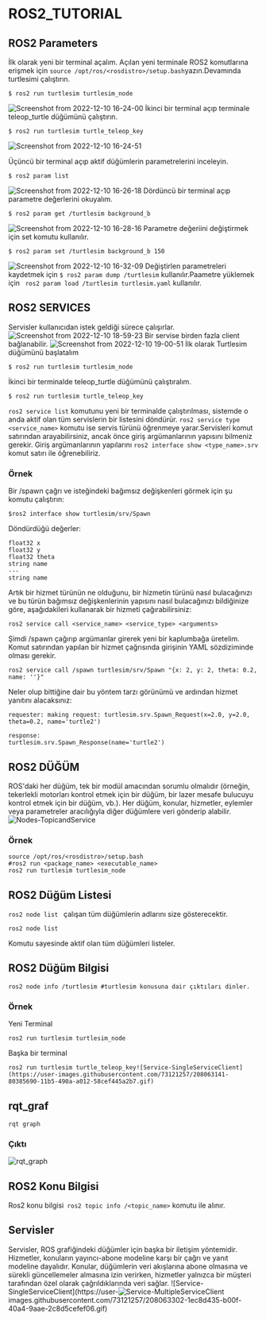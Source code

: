 # ROS2_TUTORIAL
## ROS2 Parameters
İlk olarak yeni bir terminal açalım. Açılan yeni terminale ROS2 komutlarına erişmek için ```source /opt/ros/<rosdistro>/setup.bash```yazın.Devamında turtlesimi çalıştırın.
```
$ ros2 run turtlesim turtlesim_node
```
![Screenshot from 2022-12-10 16-24-00](https://user-images.githubusercontent.com/73121257/206857442-8d6920f6-675f-4353-a4fe-2ed24c1addbd.png)
İkinci bir terminal açıp terminale teleop_turtle düğümünü çalıştırın.
```
$ ros2 run turtlesim turtle_teleop_key
```
![Screenshot from 2022-12-10 16-24-51](https://user-images.githubusercontent.com/73121257/206857494-32971efe-e2ef-4a17-bfbc-5c29e3a00e49.png)

Üçüncü bir terminal açıp aktif düğümlerin parametrelerini inceleyin.
```
$ ros2 param list
```
![Screenshot from 2022-12-10 16-26-18](https://user-images.githubusercontent.com/73121257/206857513-5baa5656-a657-408a-be69-550100861bb2.png)
Dördüncü bir terminal açıp parametre değerlerini okuyalım.
```
$ ros2 param get /turtlesim background_b
```
![Screenshot from 2022-12-10 16-28-16](https://user-images.githubusercontent.com/73121257/206857633-b8402662-f0b1-4106-beff-fec2c0fb1999.png)
Parametre değeriini değiştirmek için set komutu kullanılır.
```
$ ros2 param set /turtlesim background_b 150
```
![Screenshot from 2022-12-10 16-32-09](https://user-images.githubusercontent.com/73121257/206857828-71297928-dbb5-4c4e-8b6c-aef752eb24f5.png)
 Değiştirlen parametreleri kaydetmek için ``` $ ros2 param dump /turtlesim ``` kullanılır.Paametre yüklemek için ```  ros2 param load /turtlesim turtlesim.yaml ``` kullanılır.

## ROS2 SERVICES
Servisler kullanıcıdan istek geldiği sürece çalışırlar.
![Screenshot from 2022-12-10 18-59-23](https://user-images.githubusercontent.com/73121257/206863929-2ea2425c-ebcb-4055-b8ee-ea2d10be0b29.png)
Bir servise birden fazla client bağlanabilir.
![Screenshot from 2022-12-10 19-00-51](https://user-images.githubusercontent.com/73121257/206864017-19925835-adda-4ab8-a7a9-8a2034088a4c.png)
İlk olarak Turtlesim düğümünü başlatalım
```
$ ros2 run turtlesim turtlesim_node
```
İkinci bir terminalde teleop_turtle düğümünü çalıştıralım.
```
$ ros2 run turtlesim turtle_teleop_key
```
``` ros2 service list ``` komutunu yeni bir terminalde çalıştırılması, sistemde o anda aktif olan tüm servislerin bir listesini döndürür. ``` ros2 service type <service_name> ``` komutu ise servis türünü öğrenmeye yarar.Servisleri komut satırından arayabilirsiniz, ancak önce giriş argümanlarının yapısını bilmeniz gerekir. Giriş argümanlarının yapılarını ``` ros2 interface show <type_name>.srv ``` komut satırı ile öğrenebiliriz.
### Örnek
Bir /spawn çağrı ve isteğindeki bağımsız değişkenleri görmek için şu komutu çalıştırın:
```
$ros2 interface show turtlesim/srv/Spawn
```
Döndürdüğü değerler:
```
float32 x
float32 y
float32 theta
string name 
---
string name
```
Artık bir hizmet türünün ne olduğunu, bir hizmetin türünü nasıl bulacağınızı ve bu türün bağımsız değişkenlerinin yapısını nasıl bulacağınızı bildiğinize göre, aşağıdakileri kullanarak bir hizmeti çağırabilirsiniz:
```
ros2 service call <service_name> <service_type> <arguments>
```
Şimdi /spawn çağırıp argümanlar girerek yeni bir kaplumbağa üretelim. Komut satırından yapılan bir hizmet çağrısında <arguments> girişinin YAML sözdiziminde olması gerekir.
```
ros2 service call /spawn turtlesim/srv/Spawn "{x: 2, y: 2, theta: 0.2, name: ''}"
```
Neler olup bittiğine dair bu yöntem tarzı görünümü ve ardından hizmet yanıtını alacaksınız:
 ```
requester: making request: turtlesim.srv.Spawn_Request(x=2.0, y=2.0, theta=0.2, name='turtle2')

response:
turtlesim.srv.Spawn_Response(name='turtle2')
```
## ROS2 DÜĞÜM
ROS'daki her düğüm, tek bir modül amacından sorumlu olmalıdır (örneğin, tekerlekli motorları kontrol etmek için bir düğüm, bir lazer mesafe bulucuyu kontrol etmek için bir düğüm, vb.). Her düğüm, konular, hizmetler, eylemler veya parametreler aracılığıyla diğer düğümlere veri gönderip alabilir.
![Nodes-TopicandService](https://user-images.githubusercontent.com/73121257/208055253-b2523f3d-6d9e-4baa-9e17-28bb08fa914d.gif)
### Örnek
 ```
 source /opt/ros/<rosdistro>/setup.bash
 #ros2 run <package_name> <executable_name>
 ros2 run turtlesim turtlesim_node
```
 ## ROS2 Düğüm Listesi
  ```ros2 node list ``` çalışan tüm düğümlerin adlarını size gösterecektir.
  ```
 ros2 node list
```
 Komutu sayesinde aktif olan tüm düğümleri listeler.
 ## ROS2 Düğüm Bilgisi
 ```
 ros2 node info /turtlesim #turtlesim konusuna dair çıktıları dinler.
 ```
 ### Örnek
 Yeni Terminal
 ```
 ros2 run turtlesim turtlesim_node
 ```
Başka bir terminal
 ```
 ros2 run turtlesim turtle_teleop_key![Service-SingleServiceClient](https://user-images.githubusercontent.com/73121257/208063141-80385690-11b5-490a-a012-58cef445a2b7.gif)

 ```
 ## rqt_graf
 ```
 rqt graph
 ```
 ### Çıktı
 ![rqt_graph](https://user-images.githubusercontent.com/73121257/208062627-60aabe60-63f0-425d-89ab-9859202bb8c6.png)
 ## ROS2 Konu Bilgisi
 Ros2 konu bilgisi``` ros2 topic info /<topic_name>```  komutu ile alınır.
## Servisler
 Servisler, ROS grafiğindeki düğümler için başka bir iletişim yöntemidir. Hizmetler, konuların yayıncı-abone modeline karşı bir çağrı ve yanıt modeline dayalıdır. Konular, düğümlerin veri akışlarına abone olmasına ve sürekli güncellemeler almasına izin verirken, hizmetler yalnızca bir müşteri tarafından özel olarak çağrıldıklarında veri sağlar.
 ![Service-SingleServiceClient](https://user-![Service-MultipleServiceClient](https://user-images.githubusercontent.com/73121257/208063319-b14edb1c-1863-4bd0-b129-65ce9be14b20.gif)
images.githubusercontent.com/73121257/208063302-1ec8d435-b00f-40a4-9aae-2c8d5cefef06.gif)

